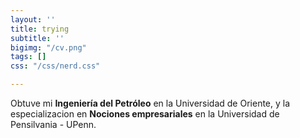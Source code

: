 ```yaml
---
layout: ''
title: trying
subtitle: ''
bigimg: "/cv.png"
tags: []
css: "/css/nerd.css"

---
```

<div id="aboutme-section">

<p class="about-text"> <span class=<i class="fa fa-bolt" about-icon></span> Obtuve mi <b> Ingeniería del Petróleo</b> en la Universidad de Oriente, y la especializacion en <b> Nociones empresariales</b> en la Universidad de Pensilvania - UPenn.</p>